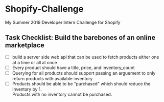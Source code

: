# Shopify-Challenge
My Summer 2019 Developer Intern Challenge for Shopify

## Task Checklist: Build the barebones of an online marketplace

- [ ] build a server side web api that can be used to fetch products either one at a time or all at once
- [ ] Every product should have a title, price, and inventory\_count
- [ ] Querying for all products should support passing an arguement to only return products with available inventory
- [ ] Products should be able to be "purchased" which should reduce the inventory by 1.<br>
Products with no inventory cannot be purchased.
